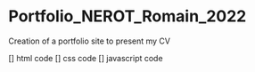 # Portfolio_NEROT_Romain_2022
 Creation of a portfolio site to present my CV

[] html code
[] css code
[] javascript code